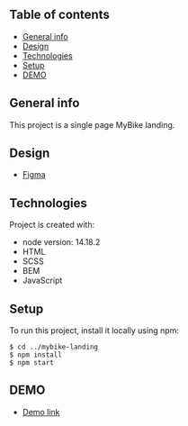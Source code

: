 ## Table of contents
* [General info](#general-info)
* [Design](#design)
* [Technologies](#technologies)
* [Setup](#setup)
* [DEMO](#demo)

## General info
This project is a single page MyBike landing.

## Design
* [Figma](https://www.figma.com/file/NZQAIydtHo5QkINyGLHNcq/BIKE-New-Version?node-id=0%3A1)
	
## Technologies
Project is created with:
* node version: 14.18.2
* HTML
* SCSS
* BEM
* JavaScript
	
## Setup
To run this project, install it locally using npm:

```
$ cd ../mybike-landing
$ npm install
$ npm start
```

## DEMO
* [Demo link](https://4ebupel.github.io/mybike-landing/)
